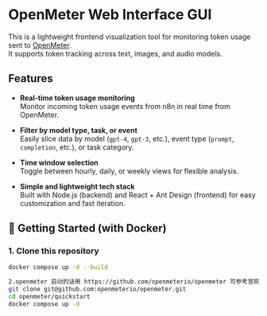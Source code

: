 # OpenMeter Web Interface GUI 

This is a lightweight frontend visualization tool for monitoring token usage sent to [OpenMeter](https://github.com/openmeterio/openmeter).  
It supports token tracking across text, images, and audio models.



##  Features

- **Real-time token usage monitoring**  
  Monitor incoming token usage events from n8n in real time from OpenMeter.

- **Filter by model type, task, or event**  
  Easily slice data by model (`gpt-4`, `gpt-3`, etc.), event type (`prompt`, `completion`, etc.), or task category.

- **Time window selection**  
  Toggle between hourly, daily, or weekly views for flexible analysis.

-  **Simple and lightweight tech stack**  
  Built with Node.js (backend) and React + Ant Design (frontend) for easy customization and fast iteration.



## 🚀 Getting Started (with Docker)

### 1. Clone this repository

```bash
docker compose up -d --build

2.openmeter 启动的话用 https://github.com/openmeterio/openmeter 可参考官网
git clone git@github.com:openmeterio/openmeter.git
cd openmeter/quickstart
docker compose up -d


